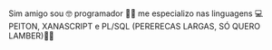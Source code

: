 Sim amigo sou 🤓 programador 👨‍💻 me especializo nas linguagens 💻 PEITON, XANASCRIPT e PL/SQL (PERERECAS LARGAS, SÓ QUERO LAMBER)🤪🥵
